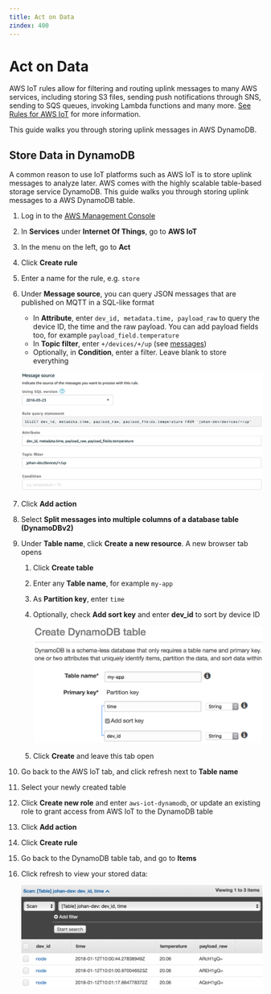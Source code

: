 ```yaml
---
title: Act on Data
zindex: 400
---
```


# Act on Data

AWS IoT rules allow for filtering and routing uplink messages to many AWS services, including storing S3 files, sending push notifications through SNS, sending to SQS queues, invoking Lambda functions and many more. [See Rules for AWS IoT](https://docs.aws.amazon.com/iot/latest/developerguide/iot-rules.html) for more information.

This guide walks you through storing uplink messages in AWS DynamoDB.

## Store Data in DynamoDB

A common reason to use IoT platforms such as AWS IoT is to store uplink messages to analyze later. AWS comes with the highly scalable table-based storage service DynamoDB. This guide walks you through storing uplink messages to a AWS DynamoDB table.

1. Log in to the [AWS Management Console](http://console.aws.amazon.com)
2. In **Services** under **Internet Of Things**, go to **AWS IoT**
3. In the menu on the left, go to **Act**
4. Click **Create rule**
5. Enter a name for the rule, e.g. `store`
6. Under **Message source**, you can query JSON messages that are published on MQTT in a SQL-like format

   * In **Attribute**, enter `dev_id, metadata.time, payload_raw` to query the device ID, the time and the raw payload. You can add payload fields too, for example `payload_field.temperature`
   * In **Topic filter**, enter `+/devices/+/up` (see [messages](./test-messages.md#uplink-messages))
   * Optionally, in **Condition**, enter a filter. Leave blank to store everything

   ![Act message source](act-message-source.png)

7. Click **Add action**
8. Select **Split messages into multiple columns of a database table (DynamoDBv2)**
9. Under **Table name**, click **Create a new resource**. A new browser tab opens

   1. Click **Create table**
   2. Enter any **Table name**, for example `my-app`
   3. As **Partition key**, enter `time`
   4. Optionally, check **Add sort key** and enter **dev_id** to sort by device ID

      ![Create table](create-table.png)

   5. Click **Create** and leave this tab open

10. Go back to the AWS IoT tab, and click refresh next to **Table name**
11. Select your newly created table
12. Click **Create new role** and enter `aws-iot-dynamodb`, or update an existing role to grant access from AWS IoT to the DynamoDB table
13. Click **Add action**
14. Click **Create rule**
15. Go back to the DynamoDB table tab, and go to **Items**
16. Click refresh to view your stored data:

    ![Table items](table-items.png)

